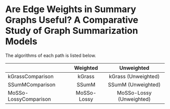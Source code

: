# Are Edge Weights in Summary Graphs Useful? A Comparative Study of Graph Summarization Models

<!-- We conduct a systematic comparison between a weighted graph summarization model and an unweighted graph summarization model.
Our contributions are as follow:

* *Systematic Comparison*: conducting the first systematic comparison between two extensively-studied graph summarization models.

* *Unexpected Observation*: leading to a surprising observation that unweighted models are significantly better than weighted models.

* *Improvement of State-of-the-art Algorithms*: improving a state-of-the-art graph-summarizaion algorithm for the weighted model by adapting it to the unweighted model. -->

<!-- ## Algorithms -->
The algorithms of each path is listed below.

|           | Weighted                                       | Unweighted                   
| ----------|:-----------------------------------------------:| :---------------------:|
| kGrassComparison    | kGrass         |  kGrass (Unweighted)    
| SSumMComparison     | SSumM        | SSumM (Unweighted)       
| MoSSo-LossyComparison     | MoSSo-Lossy         | MoSSo-Lossy (Unweighted)    

